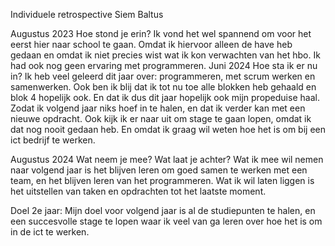 Individuele retrospective
Siem Baltus
   
Augustus 2023
Hoe stond je erin?
Ik vond het wel spannend om voor het eerst hier naar school te gaan. Omdat ik hiervoor alleen de have heb gedaan en omdat ik niet precies wist wat ik kon verwachten van het hbo. Ik had ook nog geen ervaring met programmeren.
Juni 2024
Hoe sta ik er nu in? 
Ik heb veel geleerd dit jaar over: programmeren, met scrum werken en samenwerken. Ook ben ik blij dat ik tot nu toe alle blokken heb gehaald en blok 4 hopelijk ook. En dat ik dus dit jaar hopelijk ook mijn propeduise haal. Zodat ik volgend jaar niks hoef in te halen, en dat ik verder kan met een nieuwe opdracht. Ook kijk ik er naar uit om stage te gaan lopen, omdat ik dat nog nooit gedaan heb. En omdat ik graag wil weten hoe het is om bij een ict bedrijf te werken.

Augustus 2024
Wat neem je mee? 
Wat laat je achter?
Wat ik mee wil nemen naar volgend jaar is het blijven leren om goed samen te werken met een team, en het blijven leren van het programmeren. Wat ik wil laten liggen is het uitstellen van taken en opdrachten tot het laatste moment.

Doel 2e jaar:
Mijn doel voor volgend jaar is al de studiepunten te halen, en een succesvolle stage te lopen waar ik veel van ga leren over hoe het is om in de ict te werken.

